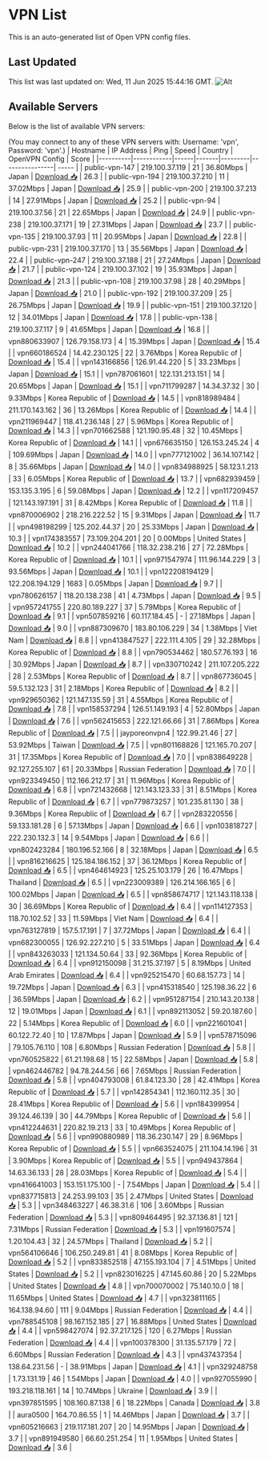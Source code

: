 # VPN List

This is an auto-generated list of Open VPN config files.

## Last Updated

This list was last updated on: Wed, 11 Jun 2025 15:44:16 GMT.
![Alt](https://repobeats.axiom.co/api/embed/186b98318ef1479477931607c1ad7d823f12451f.svg "Repobeats analytics image")

## Available Servers

Below is the list of available VPN servers:

(You may connect to any of these VPN servers with: Username: 'vpn', Password: 'vpn'.)
| Hostname | IP Address | Ping | Speed | Country | OpenVPN Config | Score |
|----------|------------|------|-------|---------|----------------| ----- |
| public-vpn-147 | 219.100.37.119 | 21 | 36.80Mbps | Japan | [Download 📥](./configs/server_0_JP.ovpn) | 26.3 |
| public-vpn-194 | 219.100.37.210 | 11 | 37.02Mbps | Japan | [Download 📥](./configs/server_1_JP.ovpn) | 25.9 |
| public-vpn-200 | 219.100.37.213 | 14 | 27.91Mbps | Japan | [Download 📥](./configs/server_2_JP.ovpn) | 25.2 |
| public-vpn-94 | 219.100.37.56 | 21 | 22.65Mbps | Japan | [Download 📥](./configs/server_3_JP.ovpn) | 24.9 |
| public-vpn-238 | 219.100.37.171 | 19 | 27.31Mbps | Japan | [Download 📥](./configs/server_4_JP.ovpn) | 23.7 |
| public-vpn-135 | 219.100.37.93 | 11 | 20.95Mbps | Japan | [Download 📥](./configs/server_5_JP.ovpn) | 22.8 |
| public-vpn-231 | 219.100.37.170 | 13 | 35.56Mbps | Japan | [Download 📥](./configs/server_6_JP.ovpn) | 22.4 |
| public-vpn-247 | 219.100.37.188 | 21 | 27.24Mbps | Japan | [Download 📥](./configs/server_7_JP.ovpn) | 21.7 |
| public-vpn-124 | 219.100.37.102 | 19 | 35.93Mbps | Japan | [Download 📥](./configs/server_8_JP.ovpn) | 21.3 |
| public-vpn-108 | 219.100.37.98 | 28 | 40.29Mbps | Japan | [Download 📥](./configs/server_9_JP.ovpn) | 21.0 |
| public-vpn-192 | 219.100.37.209 | 25 | 26.75Mbps | Japan | [Download 📥](./configs/server_10_JP.ovpn) | 19.9 |
| public-vpn-151 | 219.100.37.120 | 12 | 34.01Mbps | Japan | [Download 📥](./configs/server_11_JP.ovpn) | 17.8 |
| public-vpn-138 | 219.100.37.117 | 9 | 41.65Mbps | Japan | [Download 📥](./configs/server_12_JP.ovpn) | 16.8 |
| vpn880633907 | 126.79.158.173 | 4 | 15.39Mbps | Japan | [Download 📥](./configs/server_13_JP.ovpn) | 15.4 |
| vpn660186524 | 14.42.230.125 | 22 | 3.76Mbps | Korea Republic of | [Download 📥](./configs/server_14_KR.ovpn) | 15.4 |
| vpn143166856 | 126.91.44.220 | 5 | 33.23Mbps | Japan | [Download 📥](./configs/server_15_JP.ovpn) | 15.1 |
| vpn787061601 | 122.131.213.151 | 14 | 20.65Mbps | Japan | [Download 📥](./configs/server_16_JP.ovpn) | 15.1 |
| vpn711799287 | 14.34.37.32 | 30 | 9.33Mbps | Korea Republic of | [Download 📥](./configs/server_17_KR.ovpn) | 14.5 |
| vpn818989484 | 211.170.143.162 | 36 | 13.26Mbps | Korea Republic of | [Download 📥](./configs/server_18_KR.ovpn) | 14.4 |
| vpn211969447 | 118.41.236.148 | 27 | 5.96Mbps | Korea Republic of | [Download 📥](./configs/server_19_KR.ovpn) | 14.3 |
| vpn701662588 | 121.190.95.48 | 32 | 10.45Mbps | Korea Republic of | [Download 📥](./configs/server_20_KR.ovpn) | 14.1 |
| vpn676635150 | 126.153.245.24 | 4 | 109.69Mbps | Japan | [Download 📥](./configs/server_21_JP.ovpn) | 14.0 |
| vpn777121002 | 36.14.107.142 | 8 | 35.66Mbps | Japan | [Download 📥](./configs/server_22_JP.ovpn) | 14.0 |
| vpn834988925 | 58.123.1.213 | 33 | 6.05Mbps | Korea Republic of | [Download 📥](./configs/server_23_KR.ovpn) | 13.7 |
| vpn682939459 | 153.135.3.195 | 6 | 59.08Mbps | Japan | [Download 📥](./configs/server_24_JP.ovpn) | 12.2 |
| vpn117209457 | 121.143.197.191 | 31 | 8.42Mbps | Korea Republic of | [Download 📥](./configs/server_25_KR.ovpn) | 11.8 |
| vpn870006902 | 218.216.222.52 | 15 | 9.31Mbps | Japan | [Download 📥](./configs/server_26_JP.ovpn) | 11.7 |
| vpn498198299 | 125.202.44.37 | 20 | 25.33Mbps | Japan | [Download 📥](./configs/server_27_JP.ovpn) | 10.3 |
| vpn174383557 | 73.109.204.201 | 20 | 0.00Mbps | United States | [Download 📥](./configs/server_28_US.ovpn) | 10.2 |
| vpn244041766 | 118.32.238.216 | 27 | 72.28Mbps | Korea Republic of | [Download 📥](./configs/server_29_KR.ovpn) | 10.1 |
| vpn971547974 | 111.96.144.229 | 3 | 93.56Mbps | Japan | [Download 📥](./configs/server_30_JP.ovpn) | 10.1 |
| vpn122208194129 | 122.208.194.129 | 1683 | 0.05Mbps | Japan | [Download 📥](./configs/server_31_JP.ovpn) | 9.7 |
| vpn780626157 | 118.20.138.238 | 41 | 4.73Mbps | Japan | [Download 📥](./configs/server_32_JP.ovpn) | 9.5 |
| vpn957241755 | 220.80.189.227 | 37 | 5.79Mbps | Korea Republic of | [Download 📥](./configs/server_33_KR.ovpn) | 9.1 |
| vpn507859216 | 60.117.184.45 | - | 27.18Mbps | Japan | [Download 📥](./configs/server_34_JP.ovpn) | 9.0 |
| vpn887309670 | 183.80.106.229 | 34 | 1.38Mbps | Viet Nam | [Download 📥](./configs/server_35_VN.ovpn) | 8.8 |
| vpn413847527 | 222.111.4.105 | 29 | 32.28Mbps | Korea Republic of | [Download 📥](./configs/server_36_KR.ovpn) | 8.8 |
| vpn790534462 | 180.57.76.193 | 16 | 30.92Mbps | Japan | [Download 📥](./configs/server_37_JP.ovpn) | 8.7 |
| vpn330710242 | 211.107.205.222 | 28 | 2.53Mbps | Korea Republic of | [Download 📥](./configs/server_38_KR.ovpn) | 8.7 |
| vpn867736045 | 59.5.132.123 | 31 | 2.18Mbps | Korea Republic of | [Download 📥](./configs/server_39_KR.ovpn) | 8.2 |
| vpn929650362 | 121.147.135.59 | 31 | 4.55Mbps | Korea Republic of | [Download 📥](./configs/server_40_KR.ovpn) | 7.8 |
| vpn158537294 | 126.51.149.193 | 4 | 52.80Mbps | Japan | [Download 📥](./configs/server_41_JP.ovpn) | 7.6 |
| vpn562415653 | 222.121.66.66 | 31 | 7.86Mbps | Korea Republic of | [Download 📥](./configs/server_42_KR.ovpn) | 7.5 |
| jayporeonvpn4 | 122.99.21.46 | 27 | 53.92Mbps | Taiwan | [Download 📥](./configs/server_43_TW.ovpn) | 7.5 |
| vpn801168826 | 121.165.70.207 | 31 | 17.35Mbps | Korea Republic of | [Download 📥](./configs/server_44_KR.ovpn) | 7.0 |
| vpn838649228 | 92.127.255.107 | 61 | 20.33Mbps | Russian Federation | [Download 📥](./configs/server_45_RU.ovpn) | 7.0 |
| vpn923349450 | 112.166.212.17 | 31 | 11.96Mbps | Korea Republic of | [Download 📥](./configs/server_46_KR.ovpn) | 6.8 |
| vpn721432668 | 121.143.123.33 | 31 | 8.51Mbps | Korea Republic of | [Download 📥](./configs/server_47_KR.ovpn) | 6.7 |
| vpn779873257 | 101.235.81.130 | 38 | 9.36Mbps | Korea Republic of | [Download 📥](./configs/server_48_KR.ovpn) | 6.7 |
| vpn283220556 | 59.133.181.28 | 6 | 57.13Mbps | Japan | [Download 📥](./configs/server_49_JP.ovpn) | 6.6 |
| vpn103818727 | 222.230.132.3 | 14 | 9.54Mbps | Japan | [Download 📥](./configs/server_50_JP.ovpn) | 6.6 |
| vpn802423284 | 180.196.52.166 | 8 | 32.18Mbps | Japan | [Download 📥](./configs/server_51_JP.ovpn) | 6.5 |
| vpn816216625 | 125.184.186.152 | 37 | 36.12Mbps | Korea Republic of | [Download 📥](./configs/server_52_KR.ovpn) | 6.5 |
| vpn464614923 | 125.25.103.179 | 26 | 16.47Mbps | Thailand | [Download 📥](./configs/server_53_TH.ovpn) | 6.5 |
| vpn223009389 | 126.214.166.165 | 6 | 100.02Mbps | Japan | [Download 📥](./configs/server_54_JP.ovpn) | 6.5 |
| vpn858674717 | 121.143.118.138 | 30 | 36.69Mbps | Korea Republic of | [Download 📥](./configs/server_55_KR.ovpn) | 6.4 |
| vpn114127353 | 118.70.102.52 | 33 | 11.59Mbps | Viet Nam | [Download 📥](./configs/server_56_VN.ovpn) | 6.4 |
| vpn763127819 | 157.5.17.191 | 7 | 37.72Mbps | Japan | [Download 📥](./configs/server_57_JP.ovpn) | 6.4 |
| vpn682300055 | 126.92.227.210 | 5 | 33.51Mbps | Japan | [Download 📥](./configs/server_58_JP.ovpn) | 6.4 |
| vpn843263033 | 121.134.50.64 | 33 | 92.36Mbps | Korea Republic of | [Download 📥](./configs/server_59_KR.ovpn) | 6.4 |
| vpn912150098 | 31.215.37.197 | 5 | 8.19Mbps | United Arab Emirates | [Download 📥](./configs/server_60_AE.ovpn) | 6.4 |
| vpn925215470 | 60.68.157.73 | 14 | 19.72Mbps | Japan | [Download 📥](./configs/server_61_JP.ovpn) | 6.3 |
| vpn415318540 | 125.198.36.22 | 6 | 36.59Mbps | Japan | [Download 📥](./configs/server_62_JP.ovpn) | 6.2 |
| vpn951287154 | 210.143.20.138 | 12 | 19.01Mbps | Japan | [Download 📥](./configs/server_63_JP.ovpn) | 6.1 |
| vpn892113052 | 59.20.187.60 | 22 | 5.14Mbps | Korea Republic of | [Download 📥](./configs/server_64_KR.ovpn) | 6.0 |
| vpn221601041 | 60.122.72.40 | 10 | 17.87Mbps | Japan | [Download 📥](./configs/server_65_JP.ovpn) | 5.9 |
| vpn578715096 | 79.105.76.110 | 108 | 6.80Mbps | Russian Federation | [Download 📥](./configs/server_66_RU.ovpn) | 5.8 |
| vpn760525822 | 61.21.198.68 | 15 | 22.58Mbps | Japan | [Download 📥](./configs/server_67_JP.ovpn) | 5.8 |
| vpn462446782 | 94.78.244.56 | 66 | 7.65Mbps | Russian Federation | [Download 📥](./configs/server_68_RU.ovpn) | 5.8 |
| vpn404793008 | 61.84.123.30 | 28 | 42.41Mbps | Korea Republic of | [Download 📥](./configs/server_69_KR.ovpn) | 5.7 |
| vpn142854341 | 112.160.112.35 | 30 | 28.41Mbps | Korea Republic of | [Download 📥](./configs/server_70_KR.ovpn) | 5.6 |
| vpn184399954 | 39.124.46.139 | 30 | 44.79Mbps | Korea Republic of | [Download 📥](./configs/server_71_KR.ovpn) | 5.6 |
| vpn412244631 | 220.82.19.213 | 33 | 10.49Mbps | Korea Republic of | [Download 📥](./configs/server_72_KR.ovpn) | 5.6 |
| vpn990880989 | 118.36.230.147 | 29 | 8.96Mbps | Korea Republic of | [Download 📥](./configs/server_73_KR.ovpn) | 5.5 |
| vpn663524075 | 211.104.14.196 | 31 | 3.90Mbps | Korea Republic of | [Download 📥](./configs/server_74_KR.ovpn) | 5.5 |
| vpn949437864 | 14.63.36.133 | 28 | 28.03Mbps | Korea Republic of | [Download 📥](./configs/server_75_KR.ovpn) | 5.4 |
| vpn416641003 | 153.151.175.100 | - | 7.54Mbps | Japan | [Download 📥](./configs/server_76_JP.ovpn) | 5.4 |
| vpn837715813 | 24.253.99.103 | 35 | 2.47Mbps | United States | [Download 📥](./configs/server_77_US.ovpn) | 5.3 |
| vpn348463227 | 46.38.31.6 | 106 | 3.60Mbps | Russian Federation | [Download 📥](./configs/server_78_RU.ovpn) | 5.3 |
| vpn809464495 | 92.37.136.81 | 121 | 7.31Mbps | Russian Federation | [Download 📥](./configs/server_79_RU.ovpn) | 5.3 |
| vpn191607574 | 1.20.104.43 | 32 | 24.57Mbps | Thailand | [Download 📥](./configs/server_80_TH.ovpn) | 5.2 |
| vpn564106646 | 106.250.249.81 | 41 | 8.08Mbps | Korea Republic of | [Download 📥](./configs/server_81_KR.ovpn) | 5.2 |
| vpn833852518 | 47.155.193.104 | 7 | 4.51Mbps | United States | [Download 📥](./configs/server_82_US.ovpn) | 5.2 |
| vpn823016225 | 47.145.60.86 | 20 | 5.22Mbps | United States | [Download 📥](./configs/server_83_US.ovpn) | 4.8 |
| vpn700070002 | 75.140.10.0 | 18 | 11.65Mbps | United States | [Download 📥](./configs/server_84_US.ovpn) | 4.7 |
| vpn323811165 | 164.138.94.60 | 111 | 9.04Mbps | Russian Federation | [Download 📥](./configs/server_85_RU.ovpn) | 4.4 |
| vpn788545108 | 98.167.152.185 | 27 | 16.88Mbps | United States | [Download 📥](./configs/server_86_US.ovpn) | 4.4 |
| vpn598427074 | 92.37.217.125 | 120 | 6.27Mbps | Russian Federation | [Download 📥](./configs/server_87_RU.ovpn) | 4.4 |
| vpn100378300 | 31.135.57.179 | 72 | 6.60Mbps | Russian Federation | [Download 📥](./configs/server_88_RU.ovpn) | 4.3 |
| vpn437437354 | 138.64.231.56 | - | 38.91Mbps | Japan | [Download 📥](./configs/server_89_JP.ovpn) | 4.1 |
| vpn329248758 | 1.73.131.19 | 46 | 1.54Mbps | Japan | [Download 📥](./configs/server_90_JP.ovpn) | 4.0 |
| vpn927055990 | 193.218.118.161 | 14 | 10.74Mbps | Ukraine | [Download 📥](./configs/server_91_UA.ovpn) | 3.9 |
| vpn397851595 | 108.160.87.138 | 6 | 18.22Mbps | Canada | [Download 📥](./configs/server_92_CA.ovpn) | 3.8 |
| aura0500 | 164.70.86.55 | 1 | 14.46Mbps | Japan | [Download 📥](./configs/server_93_JP.ovpn) | 3.7 |
| vpn605216663 | 219.117.181.207 | 20 | 14.95Mbps | Japan | [Download 📥](./configs/server_94_JP.ovpn) | 3.7 |
| vpn891949580 | 66.60.251.254 | 11 | 1.95Mbps | United States | [Download 📥](./configs/server_95_US.ovpn) | 3.6 |
